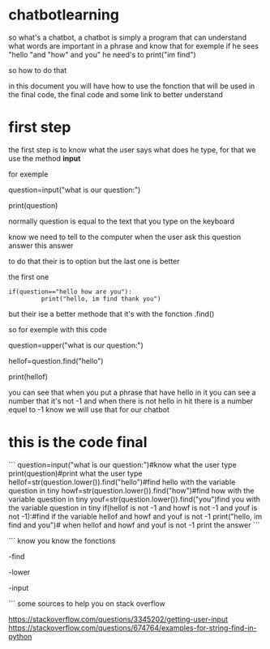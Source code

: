 # chatbotlearning
so what's a chatbot, a chatbot is simply a program that can understand what words are important in a phrase and know that for exemple if he sees "hello "and "how" and you" he need's to print("im find")
<p></p>
so how to do that
<p>in this document you will have how to use the fonction that will be used in the final code, the final code and some link to better understand</p>

<h1>first step</h1>
the first step is to know what the user says what does he type, for that we use the method  <b>input</b><p></p>
for exemple<p></p>
question=input("what is our question:")<p>
print(question)<p>
<p></p>
normally question is equal to the text that you type on the keyboard
<p></p>
know we need to tell to the computer when the user ask this question answer this answer
<p>to do that their is to option but the last one is better</p>
the first one<p>

```
if(question=="hello how are you"):
         print("hello, im find thank you")
```

 <p></p>
 but their ise a better methode that it's with the fonction .find()
 <p>
  so for exemple with this code<p></p>
  question=upper("what is our question:")<p>
  hellof=question.find("hello")<p>
  print(hellof)<p>
  <p></p>
  you can see that when you put a phrase that have hello in it you can see a number that it's not -1 and when there is not hello in hit there is a number equel to -1 know we will use that for our chatbot
  <p></p>
  <h1>this is the code final</h1>
  <p></p>
```
question=input("what is our question:")#know what the user type
print(question)#print what the user type
hellof=str(question.lower()).find("hello")#find hello with the variable question in tiny
howf=str(question.lower()).find("how")#find how with the variable question in tiny
youf=str(question.lower()).find("you")find you with the variable question in tiny
if(hellof is not -1 and howf is not -1 and youf is not -1):#find if the variable hellof and howf and youf is not -1
    print("hello, im find and you")# when hellof and howf and youf is not -1 print the answer
```
 <p></p>
 ```
 know you know the fonctions<p>
  -find<p>
  -lower<p>
  -input<p>
```
some sources to help you on stack overflow<p></p>
     <a href="https://stackoverflow.com/questions/3345202/getting-user-input">https://stackoverflow.com/questions/3345202/getting-user-input</a>
     <a href="https://stackoverflow.com/questions/674764/examples-for-string-find-in-python">https://stackoverflow.com/questions/674764/examples-for-string-find-in-python</a>
